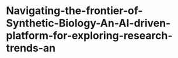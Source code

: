 # Navigating-the-frontier-of-Synthetic-Biology-An-AI-driven-platform-for-exploring-research-trends-an